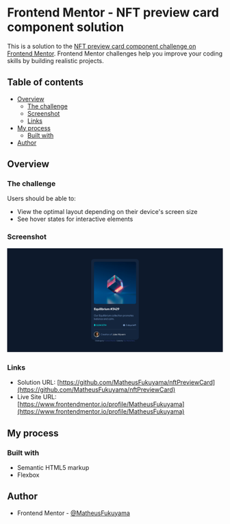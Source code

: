 # Frontend Mentor - NFT preview card component solution

This is a solution to the [NFT preview card component challenge on Frontend Mentor](https://www.frontendmentor.io/challenges/nft-preview-card-component-SbdUL_w0U). Frontend Mentor challenges help you improve your coding skills by building realistic projects. 

## Table of contents

- [Overview](#overview)
  - [The challenge](#the-challenge)
  - [Screenshot](#screenshot)
  - [Links](#links)
- [My process](#my-process)
  - [Built with](#built-with)
- [Author](#author)


## Overview

### The challenge

Users should be able to:

- View the optimal layout depending on their device's screen size
- See hover states for interactive elements

### Screenshot

![](./screenshot.png)


### Links

- Solution URL: [https://github.com/MatheusFukuyama/nftPreviewCard](https://github.com/MatheusFukuyama/nftPreviewCard)
- Live Site URL: [https://www.frontendmentor.io/profile/MatheusFukuyama](https://www.frontendmentor.io/profile/MatheusFukuyama)

## My process

### Built with

- Semantic HTML5 markup
- Flexbox


## Author

- Frontend Mentor - [@MatheusFukuyama](https://www.frontendmentor.io/profile/MatheusFukuyama)

